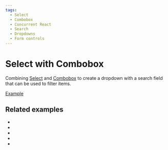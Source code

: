 ```yaml
---
tags:
  - Select
  - Combobox
  - Concurrent React
  - Search
  - Dropdowns
  - Form controls
---
```


# Select with Combobox

<div data-description>

Combining [Select](/components/select) and [Combobox](/components/combobox) to create a dropdown with a search field that can be used to filter items.

</div>

<div data-tags></div>

<a href="./index.tsx" data-playground>Example</a>

## Related examples

<div data-cards="examples">

- [](/examples/select-combobox-tab)
- [](/examples/menu-combobox)
- [](/examples/menu-nested-combobox)
- [](/examples/combobox-tabs)
- [](/examples/dialog-combobox-command-menu)

</div>

